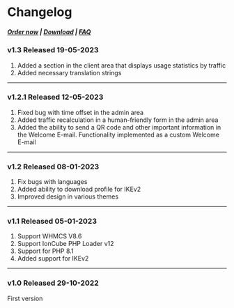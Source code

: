 # Changelog

#####  [Order now](https://puqcloud.com/index.php?rp=/store/whmcs-module-wireguard-vpn) | [Download](https://download.puqcloud.com/WHMCS/servers/PUQ_WHMCS-WireGuard-VPN/) | [FAQ](https://faq.puqcloud.com/)

### v1.3 Released 19-05-2023

1. Added a section in the client area that displays usage statistics by traffic
2. Added necessary translation strings

- - - - - -

### v1.2.1 Released 12-05-2023
 
1. Fixed bug with time offset in the admin area
2. Added traffic recalculation in a human-friendly form in the admin area
3. Added the ability to send a QR code and other important information in the Welcome E-mail. Functionality implemented as a custom Welcome E-mail

- - - - - -

### v1.2 Released 08-01-2023

1. Fix bugs with languages
2. Added ability to download profile for IKEv2
3. Improved design in various themes

- - - - - -

### v1.1 Released 05-01-2023

1. Support WHMCS V8.6
2. Support IonCube PHP Loader v12
3. Support for PHP 8.1
4. Added support for IKEv2

- - - - - -

### v1.0 Released 29-10-2022

First version
